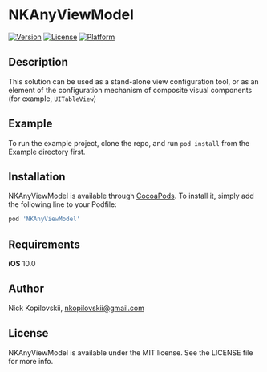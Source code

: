 # NKAnyViewModel

<!-- [![CI Status](https://img.shields.io/travis/nkopilovskii/NKAnyViewModel.svg?style=flat)](https://travis-ci.org/nkopilovskii/NKAnyViewModel) -->
[![Version](https://img.shields.io/cocoapods/v/NKAnyViewModel.svg?style=flat)](https://cocoapods.org/pods/NKAnyViewModel)
[![License](https://img.shields.io/cocoapods/l/NKAnyViewModel.svg?style=flat&color=yellow)](https://cocoapods.org/pods/NKAnyViewModel)
[![Platform](https://img.shields.io/cocoapods/p/NKAnyViewModel.svg?style=flat&color=white)](https://cocoapods.org/pods/NKAnyViewModel)

## Description

This solution can be used as a stand-alone view configuration tool, or as an element of the configuration mechanism of composite visual components (for example, `UITableView`)

## Example

To run the example project, clone the repo, and run `pod install` from the Example directory first.


## Installation

NKAnyViewModel is available through [CocoaPods](https://cocoapods.org). To install
it, simply add the following line to your Podfile:

```ruby
pod 'NKAnyViewModel'
```

## Requirements

**iOS** 10.0

## Author

Nick Kopilovskii, nkopilovskii@gmail.com

## License

NKAnyViewModel is available under the MIT license. See the LICENSE file for more info.
